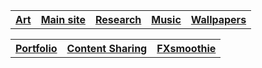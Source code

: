 <table>
  <tr>
    <th><a href="https://teaguehannam.art">Art</a></th>
    <th><a href="https://teaguehannam.com">Main site</a></th>
    <th><a href="https://teaguehannam.info/home">Research</a></th>
    <th><a href="https://react-media-hosting.netlify.app/music">Music</a></th>
    <th><a href="https://react-media-hosting.netlify.app/wallpapers">Wallpapers</a></th>
  </tr>
</table>
<table>
  <tr>
    <th><a href="https://portfolio.teaguehannam.com">Portfolio</a></th>
    <th><a href="https://react-media-hosting.netlify.app/">Content Sharing</a></th>
    <th><a href="https://fxsmoothie.com/">FXsmoothie</a></th>
  </tr>
</table>
